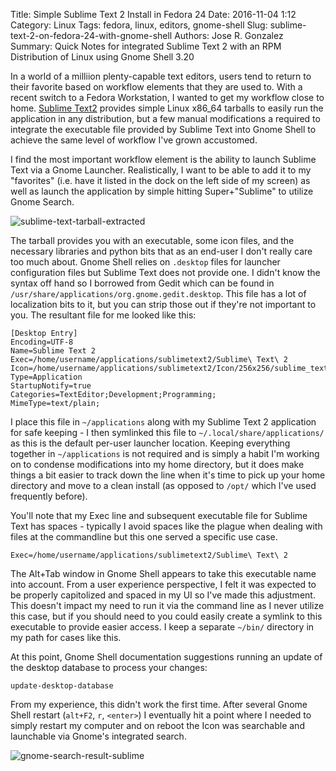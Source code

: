 Title: Simple Sublime Text 2 Install in Fedora 24
Date: 2016-11-04 1:12
Category: Linux
Tags: fedora, linux, editors, gnome-shell
Slug: sublime-text-2-on-fedora-24-with-gnome-shell
Authors: Jose R. Gonzalez
Summary: Quick Notes for integrated Sublime Text 2 with an RPM Distribution of Linux using Gnome Shell 3.20

In a world of a milliion plenty-capable text editors, users tend to return to their favorite based on workflow elements that they are used to. With a recent switch to a Fedora Workstation, I wanted to get my workflow close to home. [Sublime Text2](https://sublimetext.com/2) provides simple Linux x86_64 tarballs to easily run the application in any distribution, but a few manual modifications a required to integrate the executable file provided by Sublime Text into Gnome Shell to achieve the same level of workflow I've grown accustomed.

I find the most important workflow element is the ability to launch Sublime Text via a Gnome Launcher. Realistically, I want to be able to add it to my "favorites" (i.e. have it listed in the dock on the left side of my screen) as well as launch the application by simple hitting Super+"Sublime" to utilize Gnome Search.

![sublime-text-tarball-extracted]({filename}/images/sublime-text-tarball-extracted.png)

The tarball provides you with an executable, some icon files, and the necessary libraries and python bits that as an end-user I don't really care too much about. Gnome Shell relies on `.desktop` files for launcher configuration files but Sublime Text does not provide one. I didn't know the syntax off hand so I borrowed from Gedit which can be found in `/usr/share/applications/org.gnome.gedit.desktop`. This file has a lot of localization bits to it, but you can strip those out if they're not important to you. The resultant file for me looked like this:

```
[Desktop Entry]
Encoding=UTF-8
Name=Sublime Text 2
Exec=/home/username/applications/sublimetext2/Sublime\ Text\ 2
Icon=/home/username/applications/sublimetext2/Icon/256x256/sublime_text.png
Type=Application
StartupNotify=true
Categories=TextEditor;Development;Programming;
MimeType=text/plain;
```

I place this file in `~/applications` along with my Sublime Text 2 application for safe keeping - I then symlinked this file to `~/.local/share/applications/` as this is the default per-user launcher location. Keeping everything together in `~/applications` is not required and is simply a habit I'm working on to condense modifications into my home directory, but it does make things a bit easier to track down the line when it's time to pick up your home directory and move to a clean install (as opposed to `/opt/` which I've used frequently before).

You'll note that my Exec line and subsequent executable file for Sublime Text has spaces - typically I avoid spaces like the plague when dealing with files at the commandline but this one served a specific use case.

```
Exec=/home/username/applications/sublimetext2/Sublime\ Text\ 2
```

The Alt+Tab window in Gnome Shell appears to take this executable name into account. From a user experience perspective, I felt it was expected to be properly capitolized and spaced in my UI so I've made this adjustment. This doesn't impact my need to run it via the command line as I never utilize this case, but if you should need to you could easily create a symlink to this executable to provide easier access. I keep a separate `~/bin/` directory in my path for cases like this.

At this point, Gnome Shell documentation suggestions running an update of the desktop database to process your changes:

`update-desktop-database`

From my experience, this didn't work the first time. After several Gnome Shell restart (`alt+F2`, `r`, `<enter>`) I eventually hit a point where I needed to simply restart my computer and on reboot the Icon was searchable and launchable via Gnome's integrated search.

![gnome-search-result-sublime]({filename}/images/gnome-shell-search-sublime.png)
